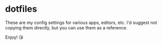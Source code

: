 # dotfiles

These are my config settings for various apps, editors, etc. I'd suggest not copying them directly, but you can use them as a reference.

Enjoy! 😘
